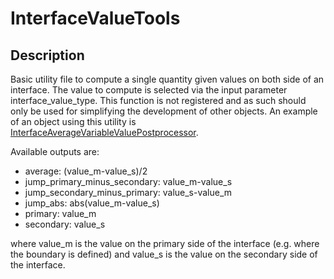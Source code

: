 # InterfaceValueTools

## Description

Basic utility file to compute a single quantity given values on both side of an interface. The value to compute is selected via the input parameter
interface_value_type. This function is not registered and as such should only be used for simplifying the development of other objects.
An example of an object using this utility is  [InterfaceAverageVariableValuePostprocessor](/InterfaceAverageVariableValuePostprocessor.md).

Available outputs are:
* average: (value_m-value_s)/2
* jump_primary_minus_secondary: value_m-value_s
* jump_secondary_minus_primary: value_s-value_m
* jump_abs: abs(value_m-value_s)
* primary: value_m
* secondary: value_s

where value_m is the value on the primary side of the interface (e.g. where the boundary is defined) and value_s is the value on the secondary side of the interface.

